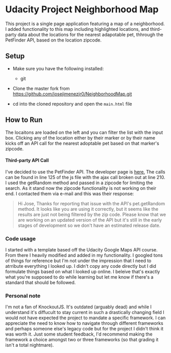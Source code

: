 # Udacity Project Neighborhood Map

This project is a single page application featuring a map of a neighborhood. I added functionality to this map including highlighted locations, and third-party data about the locations for the nearest adapotable pet, thhrough the PetFinder API, based on the location zipcode.

## Setup

- Make sure you have the following installed:
    - git

- Clone the master fork from https://github.com/josejimenezjr0/NeighborhoodMap.git
- cd into the cloned repository and open the `main.html` file

## How to Run

The locaitons are loaded on the left and you can filter the list with the input box.
Clicking any of the location either by their marker or by their name kicks off an API call for the nearest adoptable pet based on that marker's zipcode.

#### Third-party API Call

I've decided to use the PetFinder API. The developer page is [here.](https://www.petfinder.com/developers/api-docs) The calls can be found in line 125 of the js file with the ajax call broken out at line 210.
I used the getRandom method and passed in a zipcode for limiting the search. As it stand now the zipcode functionality is not working on their end. I contacted them via e-mail and this was their response:
>Hi Jose, Thanks for reporting that issue with the API's pet.getRandom method.  It looks like you are using it correctly, but it seems like the results are just not being filtered by the zip code.  Please know that we are working on an updated version of the API but it's still in the early stages of development so we don't have an estimated release date.

### Code usage

I started with a template based off the Udacity Google Maps API course. From there I heavily modified and added in my functionality. I googled tons of things for reference but I'm not under the impression that I need to atrribute everything I looked up. I didn't copy any code directly but I did formulate things based on what I looked up online. I beleive that's exactly what you're supposed to do while learning but let me know if there's a standard that should be followed.

### Personal note

I'm not a fan of KnockoutJS. It's outdated (arguably dead) and while I understand it's diffucult to stay current in such a drastically changing field I would not have expected the project to mandate a specific framework. I can appreciate the need to know how to navigate through different frameworks and perhaps someone else's legacy code but for the project I didn't think it was worth it. Just some student feedback, I'd recommend making the framework a choice amongst two or three frameworks (so that grading it isn't a total nightmare).
